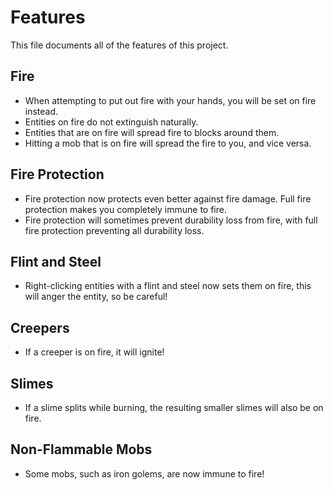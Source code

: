# Features

This file documents all of the features of this project.

## Fire

- When attempting to put out fire with your hands, you will be set on fire instead.
- Entities on fire do not extinguish naturally.
- Entities that are on fire will spread fire to blocks around them.
- Hitting a mob that is on fire will spread the fire to you, and vice versa.

## Fire Protection

- Fire protection now protects even better against fire damage. Full fire protection makes you completely immune to fire.
- Fire protection will sometimes prevent durability loss from fire, with full fire protection preventing all durability loss.

## Flint and Steel

- Right-clicking entities with a flint and steel now sets them on fire, this will anger the entity, so be careful!

## Creepers

- If a creeper is on fire, it will ignite!

## Slimes

- If a slime splits while burning, the resulting smaller slimes will also be on fire.

## Non-Flammable Mobs

- Some mobs, such as iron golems, are now immune to fire!
